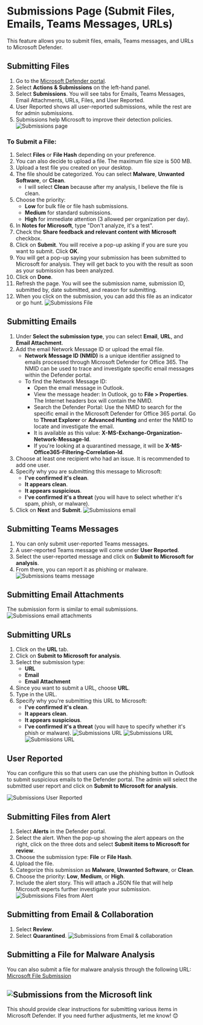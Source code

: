 # Submissions Page (Submit Files, Emails, Teams Messages, URLs)

This feature allows you to submit files, emails, Teams messages, and URLs to Microsoft Defender.

## Submitting Files

1. Go to the [Microsoft Defender portal](https://security.microsoft.com).
2. Select **Actions & Submissions** on the left-hand panel.
3. Select **Submissions**. You will see tabs for Emails, Teams Messages, Email Attachments, URLs, Files, and User Reported.
4. User Reported shows all user-reported submissions, while the rest are for admin submissions.
5. Submissions help Microsoft to improve their detection policies.
![Submissions page](https://github.com/StephenOwusuB/Implementing-Microsoft-Defender-for-Enterprise-Security/blob/main/images/Submissions/MDE%20onboard%2047.png)

### To Submit a File:
1. Select **Files** or **File Hash** depending on your preference.
2. You can also decide to upload a file. The maximum file size is 500 MB.
3. Upload a test file you created on your desktop.
4. The file should be categorized. You can select **Malware**, **Unwanted Software**, or **Clean**.
   - I will select **Clean** because after my analysis, I believe the file is clean.
5. Choose the priority:
   - **Low** for bulk file or file hash submissions.
   - **Medium** for standard submissions.
   - **High** for immediate attention (3 allowed per organization per day).
6. In **Notes for Microsoft**, type "Don't analyze, it's a test".
7. Check the **Share feedback and relevant content with Microsoft** checkbox.
8. Click on **Submit**. You will receive a pop-up asking if you are sure you want to submit. Click **OK**.
9. You will get a pop-up saying your submission has been submitted to Microsoft for analysis. They will get back to you with the result as soon as your submission has been analyzed.
10. Click on **Done**.
11. Refresh the page. You will see the submission name, submission ID, submitted by, date submitted, and reason for submitting.
12. When you click on the submission, you can add this file as an indicator or go hunt.
![Submissions File](https://github.com/StephenOwusuB/Implementing-Microsoft-Defender-for-Enterprise-Security/blob/main/images/Submissions/MDE%20onboard%2048.png)

## Submitting Emails

1. Under **Select the submission type**, you can select **Email**, **URL**, and **Email Attachment**.
2. Add the email Network Message ID or upload the email file.
   - **Network Message ID (NMID)** is a unique identifier assigned to emails processed through Microsoft Defender for Office 365. The NMID can be used to trace and investigate specific email messages within the Defender portal.
   - To find the Network Message ID:
     - Open the email message in Outlook.
     - View the message header: In Outlook, go to **File > Properties**. The Internet headers box will contain the NMID.
     - Search the Defender Portal: Use the NMID to search for the specific email in the Microsoft Defender for Office 365 portal. Go to **Threat Explorer** or **Advanced Hunting** and enter the NMID to locate and investigate the email.
     - It is available as this value: **X-MS-Exchange-Organization-Network-Message-Id**.
     - If you're looking at a quarantined message, it will be **X-MS-Office365-Filtering-Correlation-Id**.
3. Choose at least one recipient who had an issue. It is recommended to add one user.
4. Specify why you are submitting this message to Microsoft:
   - **I've confirmed it's clean**.
   - **It appears clean**.
   - **It appears suspicious**.
   - **I've confirmed it's a threat** (you will have to select whether it's spam, phish, or malware).
5. Click on **Next** and **Submit**.
![Submissions email](https://github.com/StephenOwusuB/Implementing-Microsoft-Defender-for-Enterprise-Security/blob/main/images/Submissions/MDE%20onboard%2049.png) 

## Submitting Teams Messages

1. You can only submit user-reported Teams messages.
2. A user-reported Teams message will come under **User Reported**.
3. Select the user-reported message and click on **Submit to Microsoft for analysis**.
4. From there, you can report it as phishing or malware.
![Submissions teams message](https://github.com/StephenOwusuB/Implementing-Microsoft-Defender-for-Enterprise-Security/blob/main/images/Submissions/MDE%20onboard%2050.png)

## Submitting Email Attachments

The submission form is similar to email submissions.
![Submissions email attachments](https://github.com/StephenOwusuB/Implementing-Microsoft-Defender-for-Enterprise-Security/blob/main/images/Submissions/MDE%20onboard%2051.png) 
## Submitting URLs

1. Click on the **URL** tab.
2. Click on **Submit to Microsoft for analysis**.
3. Select the submission type:
   - **URL**
   - **Email**
   - **Email Attachment**
4. Since you want to submit a URL, choose **URL**.
5. Type in the URL.
6. Specify why you're submitting this URL to Microsoft:
   - **I've confirmed it's clean**.
   - **It appears clean**.
   - **It appears suspicious**.
   - **I've confirmed it's a threat** (you will have to specify whether it's phish or malware).
![Submissions URL](https://github.com/StephenOwusuB/Implementing-Microsoft-Defender-for-Enterprise-Security/blob/main/images/Submissions/MDE%20onboard%2052.png)
![Submissions URL](https://github.com/StephenOwusuB/Implementing-Microsoft-Defender-for-Enterprise-Security/blob/main/images/Submissions/MDE%20onboard%2053.png)
![Submissions URL](https://github.com/StephenOwusuB/Implementing-Microsoft-Defender-for-Enterprise-Security/blob/main/images/Submissions/MDE%20onboard%2054.png)
 
## User Reported

You can configure this so that users can use the phishing button in Outlook to submit suspicious emails to the Defender portal. The admin will select the submitted user report and click on **Submit to Microsoft for analysis**.

![Submissions User Reported](https://github.com/StephenOwusuB/Implementing-Microsoft-Defender-for-Enterprise-Security/blob/main/images/Submissions/MDE%20onboard%2050.png)

## Submitting Files from Alert

1. Select **Alerts** in the Defender portal.
2. Select the alert. When the pop-up showing the alert appears on the right, click on the three dots and select **Submit items to Microsoft for review**.
3. Choose the submission type: **File** or **File Hash**.
4. Upload the file.
5. Categorize this submission as **Malware**, **Unwanted Software**, or **Clean**.
6. Choose the priority: **Low**, **Medium**, or **High**.
7. Include the alert story. This will attach a JSON file that will help Microsoft experts further investigate your submission.
![Submissions Files from Alert](https://github.com/StephenOwusuB/Implementing-Microsoft-Defender-for-Enterprise-Security/blob/main/images/Submissions/MDE%20onboard%2055.png)

## Submitting from Email & Collaboration

1. Select **Review**.
2. Select **Quarantined**.
![Submissions from Email & collaboration](https://github.com/StephenOwusuB/Implementing-Microsoft-Defender-for-Enterprise-Security/blob/main/images/Submissions/MDE%20onboard%2056.png)

## Submitting a File for Malware Analysis

You can also submit a file for malware analysis through the following URL: [Microsoft File Submission](https://www.microsoft.com/en-us/wdsi/filesubmission)

![Submissions from the Microsoft link](https://github.com/StephenOwusuB/Implementing-Microsoft-Defender-for-Enterprise-Security/blob/main/images/Submissions/MDE%20onboard%2057.png)
---

This should provide clear instructions for submitting various items in Microsoft Defender. If you need further adjustments, let me know! 😊
